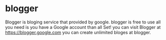 # blogger
Blogger is bloging service that provided by google.
blogger is free to use all you need is you have a Google account than all Set!
you can visit Blogger at https://blogger.google.com
you can create unlimited bloges at blogger.
